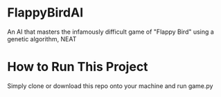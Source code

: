 # FlappyBirdAI
An AI that masters the infamously difficult game of "Flappy Bird" using a genetic algorithm, NEAT
# How to Run This Project
Simply clone or download this repo onto your machine and run game.py
